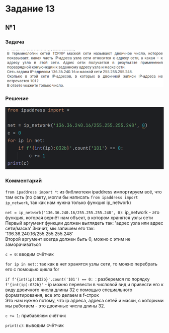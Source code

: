 # Задание 13

## №1
### Задача
![](./source/1.png)
### Решение
![](./source/1p.png)
### Комментарий
`from ipaddress import *`: 
из библиотеки ipaddress импортируем всё, что там есть (по факту, могли бы написать `from ipaddress import ip_network`, так как нам нужна только функция ip_network)  

`net = ip_network('136.36.240.16/255.255.255.248', 0)`: ip_network - это функция, которая вернёт нам объект, в котором хранятся узлы сети  
Первый аргумент функции должен выглядеть так: 'адрес узла или адрес сети/маска'
Значит, мы запишем его так: '136.36.240.16/255.255.255.248'  
Второй аргумент всегда должен быть 0, можно с этим не заморачиваться

`c = 0`: вводим счётчик

`for ip in net:`: так как в нет хранятся узлы сети, то можно перебрать его с помощью цикла for

`if f'{int(ip):032b}'.count('101') == 0: `: разберемся по порядку  
`f'{int(ip):032b}'` - ip можно перевести в числовой вид и привести его к виду двоичного числа длины 32 с помощью специального форматирования, все это делаем в f-строк  
Это нам нужно потому, что ip адреса, адреса сетей и маски, с которыми мы работаем - это двоичные числа длины 32.

`c += 1`: прибавляем счётчик

`print(c)`: выводим счётчик
